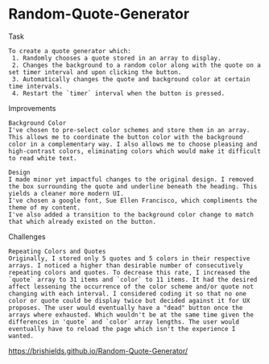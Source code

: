 # Random-Quote-Generator

Task

    To create a quote generator which:
     1. Randomly chooses a quote stored in an array to display.
     2. Changes the background to a random color along with the quote on a set timer interval and upon clicking the button.
     3. Automatically changes the quote and background color at certain time intervals.
     4. Restart the `timer` interval when the button is pressed.

Improvements

    Background Color
    I've chosen to pre-select color schemes and store them in an array. This allows me to coordinate the button color with the background color in a complementary way. I also allows me to choose pleasing and high-contrast colors, eliminating colors which would make it difficult to read white text. 
    
    Design
    I made minor yet impactful changes to the original design. I removed the box surrounding the quote and underline beneath the heading. This yields a cleaner more modern UI.
    I've chosen a google font, Sue Ellen Francisco, which compliments the theme of my content.
    I've also added a transition to the background color change to match that which already existed on the button.

Challenges

    Repeating Colors and Quotes
    Originally, I stored only 5 quotes and 5 colors in their respective arrays. I noticed a higher than desirable number of consecutively repeating colors and quotes. To decrease this rate, I increased the `quote` array to 31 items and `color` to 11 items. It had the desired affect lessening the occurrence of the color scheme and/or quote not changing with each interval. I considered coding it so that no one color or quote could be display twice but decided against it for UX proposes. The user would eventually have a "dead" button once the arrays where exhausted. Which wouldn't be at the same time given the differences in 'quote` and `color` array lengths. The user would eventually have to reload the page which isn't the experience I wanted.



https://brishields.github.io/Random-Quote-Generator/
